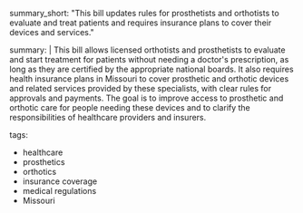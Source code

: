 summary_short: "This bill updates rules for prosthetists and orthotists to evaluate and treat patients and requires insurance plans to cover their devices and services."

summary: |
  This bill allows licensed orthotists and prosthetists to evaluate and start treatment for patients without needing a doctor's prescription, as long as they are certified by the appropriate national boards. It also requires health insurance plans in Missouri to cover prosthetic and orthotic devices and related services provided by these specialists, with clear rules for approvals and payments. The goal is to improve access to prosthetic and orthotic care for people needing these devices and to clarify the responsibilities of healthcare providers and insurers.

tags:
  - healthcare
  - prosthetics
  - orthotics
  - insurance coverage
  - medical regulations
  - Missouri
